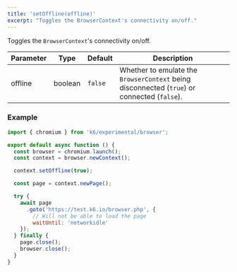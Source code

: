 ```yaml
---
title: 'setOffline(offline)'
excerpt: "Toggles the BrowserContext's connectivity on/off."
---
```


Toggles the `BrowserContext`'s connectivity on/off.

| Parameter | Type    | Default | Description                                                                                 |
|-----------|---------|---------|---------------------------------------------------------------------------------------------|
| offline   | boolean | `false` | Whether to emulate the `BrowserContext` being disconnected (`true`) or connected (`false`). |


### Example

<CodeGroup labels={[]}>

```javascript
import { chromium } from 'k6/experimental/browser';

export default async function () {
  const browser = chromium.launch();
  const context = browser.newContext();

  context.setOffline(true);

  const page = context.newPage();

  try {
    await page
      .goto('https://test.k6.io/browser.php', { 
        // Will not be able to load the page
        waitUntil: 'networkidle' 
    });
  } finally {
    page.close();
    browser.close();
  }
}
```

</CodeGroup>
